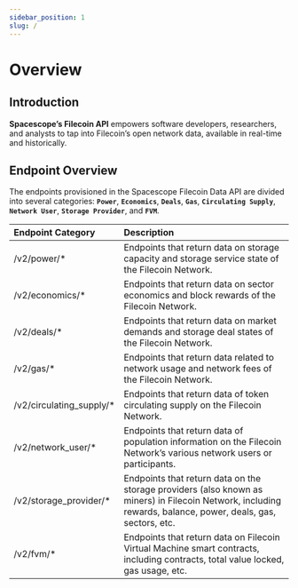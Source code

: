 ```yaml
---
sidebar_position: 1
slug: /
---
```


# Overview

## Introduction

**Spacescope’s Filecoin API** empowers software developers, researchers, and analysts to tap into Filecoin’s open network data, available in real-time and historically.

## Endpoint Overview

The endpoints provisioned in the Spacescope Filecoin Data API are divided into several categories: **`Power`**, **`Economics`**, **`Deals`**, **`Gas`**, **`Circulating Supply`**, **`Network User`**, **`Storage Provider`**, and **`FVM`**.

| **Endpoint Category**                    | **Description**                                                                                                                                                                                         |
| :--------------------------------------- | :------------------------------------------------------------------------------------------------------------------------------------------------------------------------------------------------------ |
| /v2/power/*                   | Endpoints that return data on storage capacity and storage service state of the Filecoin Network.                                                                                                     |
| /v2/economics/*  | Endpoints that return data on sector economics and block rewards of the Filecoin Network.|
| /v2/deals/*      | Endpoints that return data on market demands and storage deal states of the Filecoin Network.                                     |
| /v2/gas/* | Endpoints that return data related to network usage and network fees of the Filecoin Network.                                      |
| /v2/circulating_supply/* | Endpoints that return data of token circulating supply on the Filecoin Network.                                                        |
| /v2/network_user/* | Endpoints that return data of population information on the Filecoin Network’s various network users or participants.                                                        |
| /v2/storage_provider/* | Endpoints that return data on the storage providers (also known as miners) in Filecoin Network, including rewards, balance, power, deals, gas, sectors, etc. |
| /v2/fvm/* | Endpoints that return data on Filecoin Virtual Machine smart contracts, including contracts, total value locked, gas usage, etc. |
